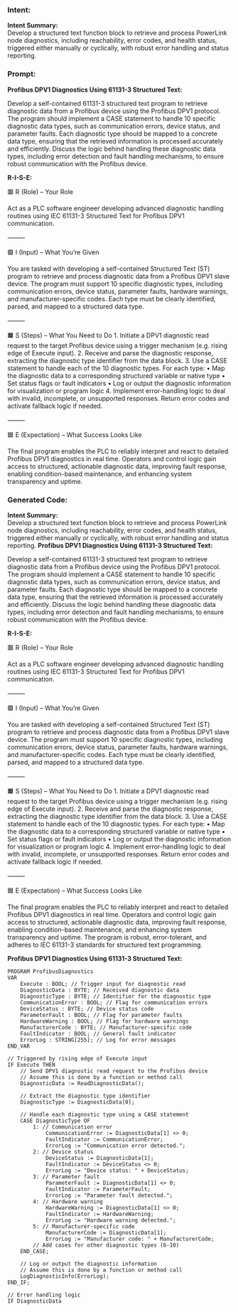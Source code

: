 ### Intent:
**Intent Summary:**  
Develop a structured text function block to retrieve and process PowerLink node diagnostics, including reachability, error codes, and health status, triggered either manually or cyclically, with robust error handling and status reporting.

### Prompt:
**Profibus DPV1 Diagnostics Using 61131-3 Structured Text:**

Develop a self-contained 61131-3 structured text program to retrieve diagnostic data from a Profibus device using the Profibus DPV1 protocol. The program should implement a CASE statement to handle 10 specific diagnostic data types, such as communication errors, device status, and parameter faults. Each diagnostic type should be mapped to a concrete data type, ensuring that the retrieved information is processed accurately and efficiently. Discuss the logic behind handling these diagnostic data types, including error detection and fault handling mechanisms, to ensure robust communication with the Profibus device.

**R-I-S-E:**

🟥 R (Role) – Your Role

Act as a PLC software engineer developing advanced diagnostic handling routines using IEC 61131-3 Structured Text for Profibus DPV1 communication.

⸻

🟩 I (Input) – What You’re Given

You are tasked with developing a self-contained Structured Text (ST) program to retrieve and process diagnostic data from a Profibus DPV1 slave device. The program must support 10 specific diagnostic types, including communication errors, device status, parameter faults, hardware warnings, and manufacturer-specific codes. Each type must be clearly identified, parsed, and mapped to a structured data type.

⸻

🟧 S (Steps) – What You Need to Do
	1.	Initiate a DPV1 diagnostic read request to the target Profibus device using a trigger mechanism (e.g. rising edge of Execute input).
	2.	Receive and parse the diagnostic response, extracting the diagnostic type identifier from the data block.
	3.	Use a CASE statement to handle each of the 10 diagnostic types. For each type:
	•	Map the diagnostic data to a corresponding structured variable or native type
	•	Set status flags or fault indicators
	•	Log or output the diagnostic information for visualization or program logic
	4.	Implement error-handling logic to deal with invalid, incomplete, or unsupported responses. Return error codes and activate fallback logic if needed.

⸻

🟦 E (Expectation) – What Success Looks Like

The final program enables the PLC to reliably interpret and react to detailed Profibus DPV1 diagnostics in real time. Operators and control logic gain access to structured, actionable diagnostic data, improving fault response, enabling condition-based maintenance, and enhancing system transparency and uptime.

### Generated Code:
**Intent Summary:**  
Develop a structured text function block to retrieve and process PowerLink node diagnostics, including reachability, error codes, and health status, triggered either manually or cyclically, with robust error handling and status reporting.
**Profibus DPV1 Diagnostics Using 61131-3 Structured Text:**

Develop a self-contained 61131-3 structured text program to retrieve diagnostic data from a Profibus device using the Profibus DPV1 protocol. The program should implement a CASE statement to handle 10 specific diagnostic data types, such as communication errors, device status, and parameter faults. Each diagnostic type should be mapped to a concrete data type, ensuring that the retrieved information is processed accurately and efficiently. Discuss the logic behind handling these diagnostic data types, including error detection and fault handling mechanisms, to ensure robust communication with the Profibus device.

**R-I-S-E:**

🟥 R (Role) – Your Role

Act as a PLC software engineer developing advanced diagnostic handling routines using IEC 61131-3 Structured Text for Profibus DPV1 communication.

⸻

🟩 I (Input) – What You’re Given

You are tasked with developing a self-contained Structured Text (ST) program to retrieve and process diagnostic data from a Profibus DPV1 slave device. The program must support 10 specific diagnostic types, including communication errors, device status, parameter faults, hardware warnings, and manufacturer-specific codes. Each type must be clearly identified, parsed, and mapped to a structured data type.

⸻

🟧 S (Steps) – What You Need to Do
	1.	Initiate a DPV1 diagnostic read request to the target Profibus device using a trigger mechanism (e.g. rising edge of Execute input).
	2.	Receive and parse the diagnostic response, extracting the diagnostic type identifier from the data block.
	3.	Use a CASE statement to handle each of the 10 diagnostic types. For each type:
	•	Map the diagnostic data to a corresponding structured variable or native type
	•	Set status flags or fault indicators
	•	Log or output the diagnostic information for visualization or program logic
	4.	Implement error-handling logic to deal with invalid, incomplete, or unsupported responses. Return error codes and activate fallback logic if needed.

⸻

🟦 E (Expectation) – What Success Looks Like

The final program enables the PLC to reliably interpret and react to detailed Profibus DPV1 diagnostics in real time. Operators and control logic gain access to structured, actionable diagnostic data, improving fault response, enabling condition-based maintenance, and enhancing system transparency and uptime. The program is robust, error-tolerant, and adheres to IEC 61131-3 standards for structured text programming.

**Profibus DPV1 Diagnostics Using 61131-3 Structured Text:**

```structured_text
PROGRAM ProfibusDiagnostics
VAR
    Execute : BOOL; // Trigger input for diagnostic read
    DiagnosticData : BYTE; // Received diagnostic data
    DiagnosticType : BYTE; // Identifier for the diagnostic type
    CommunicationError : BOOL; // Flag for communication errors
    DeviceStatus : BYTE; // Device status code
    ParameterFault : BOOL; // Flag for parameter faults
    HardwareWarning : BOOL; // Flag for hardware warnings
    ManufacturerCode : BYTE; // Manufacturer-specific code
    FaultIndicator : BOOL; // General fault indicator
    ErrorLog : STRING[255]; // Log for error messages
END_VAR

// Triggered by rising edge of Execute input
IF Execute THEN
    // Send DPV1 diagnostic read request to the Profibus device
    // Assume this is done by a function or method call
    DiagnosticData := ReadDiagnosticData();

    // Extract the diagnostic type identifier
    DiagnosticType := DiagnosticData[0];

    // Handle each diagnostic type using a CASE statement
    CASE DiagnosticType OF
        1: // Communication error
            CommunicationError := DiagnosticData[1] <> 0;
            FaultIndicator := CommunicationError;
            ErrorLog := "Communication error detected.";
        2: // Device status
            DeviceStatus := DiagnosticData[1];
            FaultIndicator := DeviceStatus <> 0;
            ErrorLog := "Device status: " + DeviceStatus;
        3: // Parameter fault
            ParameterFault := DiagnosticData[1] <> 0;
            FaultIndicator := ParameterFault;
            ErrorLog := "Parameter fault detected.";
        4: // Hardware warning
            HardwareWarning := DiagnosticData[1] <> 0;
            FaultIndicator := HardwareWarning;
            ErrorLog := "Hardware warning detected.";
        5: // Manufacturer-specific code
            ManufacturerCode := DiagnosticData[1];
            ErrorLog := "Manufacturer code: " + ManufacturerCode;
        // Add cases for other diagnostic types (6-10)
    END_CASE;

    // Log or output the diagnostic information
    // Assume this is done by a function or method call
    LogDiagnosticInfo(ErrorLog);
END_IF;

// Error handling logic
IF DiagnosticData
